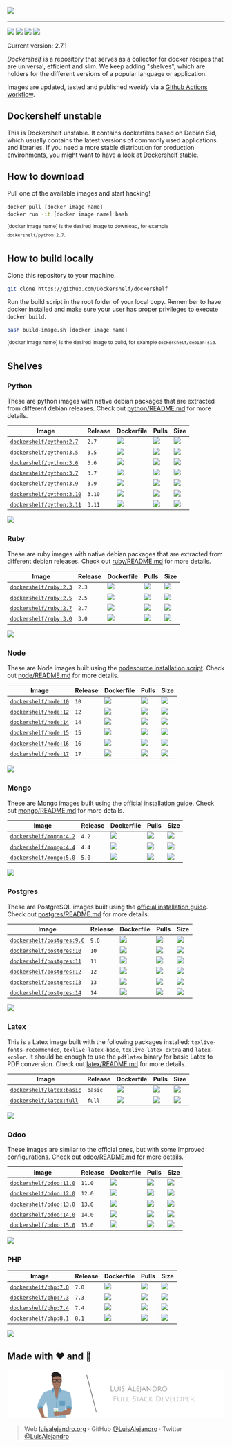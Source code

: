 ![](https://github.com/Dockershelf/dockershelf/blob/develop/images/banner.svg)

---

[![](https://img.shields.io/github/release/Dockershelf/dockershelf.svg)](https://github.com/Dockershelf/dockershelf/releases) [![](https://img.shields.io/github/workflow/status/Dockershelf/dockershelf/Schedule%20(master%20branch))](https://github.com/Dockershelf/dockershelf/actions/workflows/schedule-master.yml) [![](https://img.shields.io/discord/809504357359157288)](https://discord.gg/4Wc7xphH5e) [![](https://cla-assistant.io/readme/badge/Dockershelf/dockershelf)](https://cla-assistant.io/Dockershelf/dockershelf)

Current version: 2.7.1

*Dockershelf* is a repository that serves as a collector for docker recipes that are universal, efficient and slim. We keep adding "shelves", which are holders for the different versions of a popular language or application.

Images are updated, tested and published *weekly* via a [Github Actions workflow](https://github.com/Dockershelf/dockershelf-stable/actions).

## Dockershelf unstable

This is Dockershelf unstable. It contains dockerfiles based on Debian Sid, which usually contains the latest versions of commonly used applications and libraries. If you need a more stable distribution for production environments, you might want to have a look at [Dockershelf stable](https://github.com/Dockershelf/dockershelf-stable).

## How to download

Pull one of the available images and start hacking!

```bash
docker pull [docker image name]
docker run -it [docker image name] bash
```
<sup>[docker image name] is the desired image to download, for example <code>dockershelf/python:2.7</code>.</sup>

## How to build locally

Clone this repository to your machine.

```bash
git clone https://github.com/Dockershelf/dockershelf
```

Run the build script in the root folder of your local copy. Remember to have docker installed and make sure your user has proper privileges to execute `docker build`.

```bash
bash build-image.sh [docker image name]
```

<sup>[docker image name] is the desired image to build, for example <code>dockershelf/debian:sid</code>.</sup>

## Shelves

### Python

These are python images with native debian packages that are extracted from different debian releases. Check out [python/README.md](https://github.com/Dockershelf/dockershelf/blob/master/python/README.md) for more details.

|Image  |Release  |Dockerfile  |Pulls   |Size  |
|-------|---------|------------|--------|------|
|[`dockershelf/python:2.7`](https://hub.docker.com/r/dockershelf/python)|`2.7`|[![](https://img.shields.io/badge/-python%2F2.7%2FDockerfile-blue.svg?colorA=22313f&colorB=4a637b&cacheSeconds=900&logo=docker)](https://github.com/Dockershelf/dockershelf/blob/master/python/2.7/Dockerfile)|[![](https://img.shields.io/docker/pulls/dockershelf/python?colorA=22313f&colorB=4a637b&cacheSeconds=900)](https://hub.docker.com/r/dockershelf/python)|[![](https://img.shields.io/docker/image-size/dockershelf/python/2.7.svg?colorA=22313f&colorB=4a637b&cacheSeconds=900)](https://hub.docker.com/r/dockershelf/python)|
|[`dockershelf/python:3.5`](https://hub.docker.com/r/dockershelf/python)|`3.5`|[![](https://img.shields.io/badge/-python%2F3.5%2FDockerfile-blue.svg?colorA=22313f&colorB=4a637b&cacheSeconds=900&logo=docker)](https://github.com/Dockershelf/dockershelf/blob/master/python/3.5/Dockerfile)|[![](https://img.shields.io/docker/pulls/dockershelf/python?colorA=22313f&colorB=4a637b&cacheSeconds=900)](https://hub.docker.com/r/dockershelf/python)|[![](https://img.shields.io/docker/image-size/dockershelf/python/3.5.svg?colorA=22313f&colorB=4a637b&cacheSeconds=900)](https://hub.docker.com/r/dockershelf/python)|
|[`dockershelf/python:3.6`](https://hub.docker.com/r/dockershelf/python)|`3.6`|[![](https://img.shields.io/badge/-python%2F3.6%2FDockerfile-blue.svg?colorA=22313f&colorB=4a637b&cacheSeconds=900&logo=docker)](https://github.com/Dockershelf/dockershelf/blob/master/python/3.6/Dockerfile)|[![](https://img.shields.io/docker/pulls/dockershelf/python?colorA=22313f&colorB=4a637b&cacheSeconds=900)](https://hub.docker.com/r/dockershelf/python)|[![](https://img.shields.io/docker/image-size/dockershelf/python/3.6.svg?colorA=22313f&colorB=4a637b&cacheSeconds=900)](https://hub.docker.com/r/dockershelf/python)|
|[`dockershelf/python:3.7`](https://hub.docker.com/r/dockershelf/python)|`3.7`|[![](https://img.shields.io/badge/-python%2F3.7%2FDockerfile-blue.svg?colorA=22313f&colorB=4a637b&cacheSeconds=900&logo=docker)](https://github.com/Dockershelf/dockershelf/blob/master/python/3.7/Dockerfile)|[![](https://img.shields.io/docker/pulls/dockershelf/python?colorA=22313f&colorB=4a637b&cacheSeconds=900)](https://hub.docker.com/r/dockershelf/python)|[![](https://img.shields.io/docker/image-size/dockershelf/python/3.7.svg?colorA=22313f&colorB=4a637b&cacheSeconds=900)](https://hub.docker.com/r/dockershelf/python)|
|[`dockershelf/python:3.9`](https://hub.docker.com/r/dockershelf/python)|`3.9`|[![](https://img.shields.io/badge/-python%2F3.9%2FDockerfile-blue.svg?colorA=22313f&colorB=4a637b&cacheSeconds=900&logo=docker)](https://github.com/Dockershelf/dockershelf/blob/master/python/3.9/Dockerfile)|[![](https://img.shields.io/docker/pulls/dockershelf/python?colorA=22313f&colorB=4a637b&cacheSeconds=900)](https://hub.docker.com/r/dockershelf/python)|[![](https://img.shields.io/docker/image-size/dockershelf/python/3.9.svg?colorA=22313f&colorB=4a637b&cacheSeconds=900)](https://hub.docker.com/r/dockershelf/python)|
|[`dockershelf/python:3.10`](https://hub.docker.com/r/dockershelf/python)|`3.10`|[![](https://img.shields.io/badge/-python%2F3.10%2FDockerfile-blue.svg?colorA=22313f&colorB=4a637b&cacheSeconds=900&logo=docker)](https://github.com/Dockershelf/dockershelf/blob/master/python/3.10/Dockerfile)|[![](https://img.shields.io/docker/pulls/dockershelf/python?colorA=22313f&colorB=4a637b&cacheSeconds=900)](https://hub.docker.com/r/dockershelf/python)|[![](https://img.shields.io/docker/image-size/dockershelf/python/3.10.svg?colorA=22313f&colorB=4a637b&cacheSeconds=900)](https://hub.docker.com/r/dockershelf/python)|
|[`dockershelf/python:3.11`](https://hub.docker.com/r/dockershelf/python)|`3.11`|[![](https://img.shields.io/badge/-python%2F3.11%2FDockerfile-blue.svg?colorA=22313f&colorB=4a637b&cacheSeconds=900&logo=docker)](https://github.com/Dockershelf/dockershelf/blob/master/python/3.11/Dockerfile)|[![](https://img.shields.io/docker/pulls/dockershelf/python?colorA=22313f&colorB=4a637b&cacheSeconds=900)](https://hub.docker.com/r/dockershelf/python)|[![](https://img.shields.io/docker/image-size/dockershelf/python/3.11.svg?colorA=22313f&colorB=4a637b&cacheSeconds=900)](https://hub.docker.com/r/dockershelf/python)|

![](https://github.com/Dockershelf/dockershelf/blob/develop/images/table.svg)

### Ruby

These are ruby images with native debian packages that are extracted from different debian releases. Check out [ruby/README.md](https://github.com/Dockershelf/dockershelf/blob/master/ruby/README.md) for more details.

|Image  |Release  |Dockerfile  |Pulls   |Size  |
|-------|---------|------------|--------|------|
|[`dockershelf/ruby:2.3`](https://hub.docker.com/r/dockershelf/ruby)|`2.3`|[![](https://img.shields.io/badge/-ruby%2F2.3%2FDockerfile-blue.svg?colorA=22313f&colorB=4a637b&cacheSeconds=900&logo=docker)](https://github.com/Dockershelf/dockershelf/blob/master/ruby/2.3/Dockerfile)|[![](https://img.shields.io/docker/pulls/dockershelf/ruby?colorA=22313f&colorB=4a637b&cacheSeconds=900)](https://hub.docker.com/r/dockershelf/ruby)|[![](https://img.shields.io/docker/image-size/dockershelf/ruby/2.3.svg?colorA=22313f&colorB=4a637b&cacheSeconds=900)](https://hub.docker.com/r/dockershelf/ruby)|
|[`dockershelf/ruby:2.5`](https://hub.docker.com/r/dockershelf/ruby)|`2.5`|[![](https://img.shields.io/badge/-ruby%2F2.5%2FDockerfile-blue.svg?colorA=22313f&colorB=4a637b&cacheSeconds=900&logo=docker)](https://github.com/Dockershelf/dockershelf/blob/master/ruby/2.5/Dockerfile)|[![](https://img.shields.io/docker/pulls/dockershelf/ruby?colorA=22313f&colorB=4a637b&cacheSeconds=900)](https://hub.docker.com/r/dockershelf/ruby)|[![](https://img.shields.io/docker/image-size/dockershelf/ruby/2.5.svg?colorA=22313f&colorB=4a637b&cacheSeconds=900)](https://hub.docker.com/r/dockershelf/ruby)|
|[`dockershelf/ruby:2.7`](https://hub.docker.com/r/dockershelf/ruby)|`2.7`|[![](https://img.shields.io/badge/-ruby%2F2.7%2FDockerfile-blue.svg?colorA=22313f&colorB=4a637b&cacheSeconds=900&logo=docker)](https://github.com/Dockershelf/dockershelf/blob/master/ruby/2.7/Dockerfile)|[![](https://img.shields.io/docker/pulls/dockershelf/ruby?colorA=22313f&colorB=4a637b&cacheSeconds=900)](https://hub.docker.com/r/dockershelf/ruby)|[![](https://img.shields.io/docker/image-size/dockershelf/ruby/2.7.svg?colorA=22313f&colorB=4a637b&cacheSeconds=900)](https://hub.docker.com/r/dockershelf/ruby)|
|[`dockershelf/ruby:3.0`](https://hub.docker.com/r/dockershelf/ruby)|`3.0`|[![](https://img.shields.io/badge/-ruby%2F3.0%2FDockerfile-blue.svg?colorA=22313f&colorB=4a637b&cacheSeconds=900&logo=docker)](https://github.com/Dockershelf/dockershelf/blob/master/ruby/3.0/Dockerfile)|[![](https://img.shields.io/docker/pulls/dockershelf/ruby?colorA=22313f&colorB=4a637b&cacheSeconds=900)](https://hub.docker.com/r/dockershelf/ruby)|[![](https://img.shields.io/docker/image-size/dockershelf/ruby/3.0.svg?colorA=22313f&colorB=4a637b&cacheSeconds=900)](https://hub.docker.com/r/dockershelf/ruby)|

![](https://github.com/Dockershelf/dockershelf/blob/develop/images/table.svg)

### Node

These are Node images built using the [nodesource installation script](https://nodejs.org/en/download/package-manager/#debian-and-ubuntu-based-linux-distributions). Check out [node/README.md](https://github.com/Dockershelf/dockershelf/blob/master/node/README.md) for more details.

|Image  |Release  |Dockerfile  |Pulls   |Size  |
|-------|---------|------------|--------|------|
|[`dockershelf/node:10`](https://hub.docker.com/r/dockershelf/node)|`10`|[![](https://img.shields.io/badge/-node%2F10%2FDockerfile-blue.svg?colorA=22313f&colorB=4a637b&cacheSeconds=900&logo=docker)](https://github.com/Dockershelf/dockershelf/blob/master/node/10/Dockerfile)|[![](https://img.shields.io/docker/pulls/dockershelf/node?colorA=22313f&colorB=4a637b&cacheSeconds=900)](https://hub.docker.com/r/dockershelf/node)|[![](https://img.shields.io/docker/image-size/dockershelf/node/10.svg?colorA=22313f&colorB=4a637b&cacheSeconds=900)](https://hub.docker.com/r/dockershelf/node)|
|[`dockershelf/node:12`](https://hub.docker.com/r/dockershelf/node)|`12`|[![](https://img.shields.io/badge/-node%2F12%2FDockerfile-blue.svg?colorA=22313f&colorB=4a637b&cacheSeconds=900&logo=docker)](https://github.com/Dockershelf/dockershelf/blob/master/node/12/Dockerfile)|[![](https://img.shields.io/docker/pulls/dockershelf/node?colorA=22313f&colorB=4a637b&cacheSeconds=900)](https://hub.docker.com/r/dockershelf/node)|[![](https://img.shields.io/docker/image-size/dockershelf/node/12.svg?colorA=22313f&colorB=4a637b&cacheSeconds=900)](https://hub.docker.com/r/dockershelf/node)|
|[`dockershelf/node:14`](https://hub.docker.com/r/dockershelf/node)|`14`|[![](https://img.shields.io/badge/-node%2F14%2FDockerfile-blue.svg?colorA=22313f&colorB=4a637b&cacheSeconds=900&logo=docker)](https://github.com/Dockershelf/dockershelf/blob/master/node/14/Dockerfile)|[![](https://img.shields.io/docker/pulls/dockershelf/node?colorA=22313f&colorB=4a637b&cacheSeconds=900)](https://hub.docker.com/r/dockershelf/node)|[![](https://img.shields.io/docker/image-size/dockershelf/node/14.svg?colorA=22313f&colorB=4a637b&cacheSeconds=900)](https://hub.docker.com/r/dockershelf/node)|
|[`dockershelf/node:15`](https://hub.docker.com/r/dockershelf/node)|`15`|[![](https://img.shields.io/badge/-node%2F15%2FDockerfile-blue.svg?colorA=22313f&colorB=4a637b&cacheSeconds=900&logo=docker)](https://github.com/Dockershelf/dockershelf/blob/master/node/15/Dockerfile)|[![](https://img.shields.io/docker/pulls/dockershelf/node?colorA=22313f&colorB=4a637b&cacheSeconds=900)](https://hub.docker.com/r/dockershelf/node)|[![](https://img.shields.io/docker/image-size/dockershelf/node/15.svg?colorA=22313f&colorB=4a637b&cacheSeconds=900)](https://hub.docker.com/r/dockershelf/node)|
|[`dockershelf/node:16`](https://hub.docker.com/r/dockershelf/node)|`16`|[![](https://img.shields.io/badge/-node%2F16%2FDockerfile-blue.svg?colorA=22313f&colorB=4a637b&cacheSeconds=900&logo=docker)](https://github.com/Dockershelf/dockershelf/blob/master/node/16/Dockerfile)|[![](https://img.shields.io/docker/pulls/dockershelf/node?colorA=22313f&colorB=4a637b&cacheSeconds=900)](https://hub.docker.com/r/dockershelf/node)|[![](https://img.shields.io/docker/image-size/dockershelf/node/16.svg?colorA=22313f&colorB=4a637b&cacheSeconds=900)](https://hub.docker.com/r/dockershelf/node)|
|[`dockershelf/node:17`](https://hub.docker.com/r/dockershelf/node)|`17`|[![](https://img.shields.io/badge/-node%2F17%2FDockerfile-blue.svg?colorA=22313f&colorB=4a637b&cacheSeconds=900&logo=docker)](https://github.com/Dockershelf/dockershelf/blob/master/node/17/Dockerfile)|[![](https://img.shields.io/docker/pulls/dockershelf/node?colorA=22313f&colorB=4a637b&cacheSeconds=900)](https://hub.docker.com/r/dockershelf/node)|[![](https://img.shields.io/docker/image-size/dockershelf/node/17.svg?colorA=22313f&colorB=4a637b&cacheSeconds=900)](https://hub.docker.com/r/dockershelf/node)|

![](https://github.com/Dockershelf/dockershelf/blob/develop/images/table.svg)

### Mongo

These are Mongo images built using the [official installation guide](https://docs.mongodb.com/manual/tutorial/install-mongodb-on-debian/). Check out [mongo/README.md](https://github.com/Dockershelf/dockershelf/blob/master/mongo/README.md) for more details.

|Image  |Release  |Dockerfile  |Pulls   |Size  |
|-------|---------|------------|--------|------|
|[`dockershelf/mongo:4.2`](https://hub.docker.com/r/dockershelf/mongo)|`4.2`|[![](https://img.shields.io/badge/-mongo%2F4.2%2FDockerfile-blue.svg?colorA=22313f&colorB=4a637b&cacheSeconds=900&logo=docker)](https://github.com/Dockershelf/dockershelf/blob/master/mongo/4.2/Dockerfile)|[![](https://img.shields.io/docker/pulls/dockershelf/mongo?colorA=22313f&colorB=4a637b&cacheSeconds=900)](https://hub.docker.com/r/dockershelf/mongo)|[![](https://img.shields.io/docker/image-size/dockershelf/mongo/4.2.svg?colorA=22313f&colorB=4a637b&cacheSeconds=900)](https://hub.docker.com/r/dockershelf/mongo)|
|[`dockershelf/mongo:4.4`](https://hub.docker.com/r/dockershelf/mongo)|`4.4`|[![](https://img.shields.io/badge/-mongo%2F4.4%2FDockerfile-blue.svg?colorA=22313f&colorB=4a637b&cacheSeconds=900&logo=docker)](https://github.com/Dockershelf/dockershelf/blob/master/mongo/4.4/Dockerfile)|[![](https://img.shields.io/docker/pulls/dockershelf/mongo?colorA=22313f&colorB=4a637b&cacheSeconds=900)](https://hub.docker.com/r/dockershelf/mongo)|[![](https://img.shields.io/docker/image-size/dockershelf/mongo/4.4.svg?colorA=22313f&colorB=4a637b&cacheSeconds=900)](https://hub.docker.com/r/dockershelf/mongo)|
|[`dockershelf/mongo:5.0`](https://hub.docker.com/r/dockershelf/mongo)|`5.0`|[![](https://img.shields.io/badge/-mongo%2F5.0%2FDockerfile-blue.svg?colorA=22313f&colorB=4a637b&cacheSeconds=900&logo=docker)](https://github.com/Dockershelf/dockershelf/blob/master/mongo/5.0/Dockerfile)|[![](https://img.shields.io/docker/pulls/dockershelf/mongo?colorA=22313f&colorB=4a637b&cacheSeconds=900)](https://hub.docker.com/r/dockershelf/mongo)|[![](https://img.shields.io/docker/image-size/dockershelf/mongo/5.0.svg?colorA=22313f&colorB=4a637b&cacheSeconds=900)](https://hub.docker.com/r/dockershelf/mongo)|

![](https://github.com/Dockershelf/dockershelf/blob/develop/images/table.svg)

### Postgres

These are PostgreSQL images built using the [official installation guide](https://www.postgresql.org/download/linux/debian/). Check out [postgres/README.md](https://github.com/Dockershelf/dockershelf/blob/master/postgres/README.md) for more details.

|Image  |Release  |Dockerfile  |Pulls   |Size  |
|-------|---------|------------|--------|------|
|[`dockershelf/postgres:9.6`](https://hub.docker.com/r/dockershelf/postgres)|`9.6`|[![](https://img.shields.io/badge/-postgres%2F9.6%2FDockerfile-blue.svg?colorA=22313f&colorB=4a637b&cacheSeconds=900&logo=docker)](https://github.com/Dockershelf/dockershelf/blob/master/postgres/9.6/Dockerfile)|[![](https://img.shields.io/docker/pulls/dockershelf/postgres?colorA=22313f&colorB=4a637b&cacheSeconds=900)](https://hub.docker.com/r/dockershelf/postgres)|[![](https://img.shields.io/docker/image-size/dockershelf/postgres/9.6.svg?colorA=22313f&colorB=4a637b&cacheSeconds=900)](https://hub.docker.com/r/dockershelf/postgres)|
|[`dockershelf/postgres:10`](https://hub.docker.com/r/dockershelf/postgres)|`10`|[![](https://img.shields.io/badge/-postgres%2F10%2FDockerfile-blue.svg?colorA=22313f&colorB=4a637b&cacheSeconds=900&logo=docker)](https://github.com/Dockershelf/dockershelf/blob/master/postgres/10/Dockerfile)|[![](https://img.shields.io/docker/pulls/dockershelf/postgres?colorA=22313f&colorB=4a637b&cacheSeconds=900)](https://hub.docker.com/r/dockershelf/postgres)|[![](https://img.shields.io/docker/image-size/dockershelf/postgres/10.svg?colorA=22313f&colorB=4a637b&cacheSeconds=900)](https://hub.docker.com/r/dockershelf/postgres)|
|[`dockershelf/postgres:11`](https://hub.docker.com/r/dockershelf/postgres)|`11`|[![](https://img.shields.io/badge/-postgres%2F11%2FDockerfile-blue.svg?colorA=22313f&colorB=4a637b&cacheSeconds=900&logo=docker)](https://github.com/Dockershelf/dockershelf/blob/master/postgres/11/Dockerfile)|[![](https://img.shields.io/docker/pulls/dockershelf/postgres?colorA=22313f&colorB=4a637b&cacheSeconds=900)](https://hub.docker.com/r/dockershelf/postgres)|[![](https://img.shields.io/docker/image-size/dockershelf/postgres/11.svg?colorA=22313f&colorB=4a637b&cacheSeconds=900)](https://hub.docker.com/r/dockershelf/postgres)|
|[`dockershelf/postgres:12`](https://hub.docker.com/r/dockershelf/postgres)|`12`|[![](https://img.shields.io/badge/-postgres%2F12%2FDockerfile-blue.svg?colorA=22313f&colorB=4a637b&cacheSeconds=900&logo=docker)](https://github.com/Dockershelf/dockershelf/blob/master/postgres/12/Dockerfile)|[![](https://img.shields.io/docker/pulls/dockershelf/postgres?colorA=22313f&colorB=4a637b&cacheSeconds=900)](https://hub.docker.com/r/dockershelf/postgres)|[![](https://img.shields.io/docker/image-size/dockershelf/postgres/12.svg?colorA=22313f&colorB=4a637b&cacheSeconds=900)](https://hub.docker.com/r/dockershelf/postgres)|
|[`dockershelf/postgres:13`](https://hub.docker.com/r/dockershelf/postgres)|`13`|[![](https://img.shields.io/badge/-postgres%2F13%2FDockerfile-blue.svg?colorA=22313f&colorB=4a637b&cacheSeconds=900&logo=docker)](https://github.com/Dockershelf/dockershelf/blob/master/postgres/13/Dockerfile)|[![](https://img.shields.io/docker/pulls/dockershelf/postgres?colorA=22313f&colorB=4a637b&cacheSeconds=900)](https://hub.docker.com/r/dockershelf/postgres)|[![](https://img.shields.io/docker/image-size/dockershelf/postgres/13.svg?colorA=22313f&colorB=4a637b&cacheSeconds=900)](https://hub.docker.com/r/dockershelf/postgres)|
|[`dockershelf/postgres:14`](https://hub.docker.com/r/dockershelf/postgres)|`14`|[![](https://img.shields.io/badge/-postgres%2F14%2FDockerfile-blue.svg?colorA=22313f&colorB=4a637b&cacheSeconds=900&logo=docker)](https://github.com/Dockershelf/dockershelf/blob/master/postgres/14/Dockerfile)|[![](https://img.shields.io/docker/pulls/dockershelf/postgres?colorA=22313f&colorB=4a637b&cacheSeconds=900)](https://hub.docker.com/r/dockershelf/postgres)|[![](https://img.shields.io/docker/image-size/dockershelf/postgres/14.svg?colorA=22313f&colorB=4a637b&cacheSeconds=900)](https://hub.docker.com/r/dockershelf/postgres)|

![](https://github.com/Dockershelf/dockershelf/blob/develop/images/table.svg)

### Latex

This is a Latex image built with the following packages installed: `texlive-fonts-recommended`, `texlive-latex-base`, `texlive-latex-extra` and `latex-xcolor`. It should be enough to use the `pdflatex` binary for basic Latex to PDF conversion. Check out [latex/README.md](https://github.com/Dockershelf/dockershelf/blob/master/latex/README.md) for more details.

|Image  |Release  |Dockerfile  |Pulls   |Size  |
|-------|---------|------------|--------|------|
|[`dockershelf/latex:basic`](https://hub.docker.com/r/dockershelf/latex)|`basic`|[![](https://img.shields.io/badge/-latex%2Fbasic%2FDockerfile-blue.svg?colorA=22313f&colorB=4a637b&cacheSeconds=900&logo=docker)](https://github.com/Dockershelf/dockershelf/blob/master/latex/basic/Dockerfile)|[![](https://img.shields.io/docker/pulls/dockershelf/latex?colorA=22313f&colorB=4a637b&cacheSeconds=900)](https://hub.docker.com/r/dockershelf/latex)|[![](https://img.shields.io/docker/image-size/dockershelf/latex/basic.svg?colorA=22313f&colorB=4a637b&cacheSeconds=900)](https://hub.docker.com/r/dockershelf/latex)|
|[`dockershelf/latex:full`](https://hub.docker.com/r/dockershelf/latex)|`full`|[![](https://img.shields.io/badge/-latex%2Ffull%2FDockerfile-blue.svg?colorA=22313f&colorB=4a637b&cacheSeconds=900&logo=docker)](https://github.com/Dockershelf/dockershelf/blob/master/latex/full/Dockerfile)|[![](https://img.shields.io/docker/pulls/dockershelf/latex?colorA=22313f&colorB=4a637b&cacheSeconds=900)](https://hub.docker.com/r/dockershelf/latex)|[![](https://img.shields.io/docker/image-size/dockershelf/latex/full.svg?colorA=22313f&colorB=4a637b&cacheSeconds=900)](https://hub.docker.com/r/dockershelf/latex)|

![](https://github.com/Dockershelf/dockershelf/blob/develop/images/table.svg)

### Odoo

These images are similar to the official ones, but with some improved configurations. Check out [odoo/README.md](https://github.com/Dockershelf/dockershelf/blob/master/odoo/README.md) for more details.

|Image  |Release  |Dockerfile  |Pulls   |Size  |
|-------|---------|------------|--------|------|
|[`dockershelf/odoo:11.0`](https://hub.docker.com/r/dockershelf/odoo)|`11.0`|[![](https://img.shields.io/badge/-odoo%2F11.0%2FDockerfile-blue.svg?colorA=22313f&colorB=4a637b&cacheSeconds=900&logo=docker)](https://github.com/Dockershelf/dockershelf/blob/master/odoo/11.0/Dockerfile)|[![](https://img.shields.io/docker/pulls/dockershelf/odoo?colorA=22313f&colorB=4a637b&cacheSeconds=900)](https://hub.docker.com/r/dockershelf/odoo)|[![](https://img.shields.io/docker/image-size/dockershelf/odoo/11.0.svg?colorA=22313f&colorB=4a637b&cacheSeconds=900)](https://hub.docker.com/r/dockershelf/odoo)|
|[`dockershelf/odoo:12.0`](https://hub.docker.com/r/dockershelf/odoo)|`12.0`|[![](https://img.shields.io/badge/-odoo%2F12.0%2FDockerfile-blue.svg?colorA=22313f&colorB=4a637b&cacheSeconds=900&logo=docker)](https://github.com/Dockershelf/dockershelf/blob/master/odoo/12.0/Dockerfile)|[![](https://img.shields.io/docker/pulls/dockershelf/odoo?colorA=22313f&colorB=4a637b&cacheSeconds=900)](https://hub.docker.com/r/dockershelf/odoo)|[![](https://img.shields.io/docker/image-size/dockershelf/odoo/12.0.svg?colorA=22313f&colorB=4a637b&cacheSeconds=900)](https://hub.docker.com/r/dockershelf/odoo)|
|[`dockershelf/odoo:13.0`](https://hub.docker.com/r/dockershelf/odoo)|`13.0`|[![](https://img.shields.io/badge/-odoo%2F13.0%2FDockerfile-blue.svg?colorA=22313f&colorB=4a637b&cacheSeconds=900&logo=docker)](https://github.com/Dockershelf/dockershelf/blob/master/odoo/13.0/Dockerfile)|[![](https://img.shields.io/docker/pulls/dockershelf/odoo?colorA=22313f&colorB=4a637b&cacheSeconds=900)](https://hub.docker.com/r/dockershelf/odoo)|[![](https://img.shields.io/docker/image-size/dockershelf/odoo/13.0.svg?colorA=22313f&colorB=4a637b&cacheSeconds=900)](https://hub.docker.com/r/dockershelf/odoo)|
|[`dockershelf/odoo:14.0`](https://hub.docker.com/r/dockershelf/odoo)|`14.0`|[![](https://img.shields.io/badge/-odoo%2F14.0%2FDockerfile-blue.svg?colorA=22313f&colorB=4a637b&cacheSeconds=900&logo=docker)](https://github.com/Dockershelf/dockershelf/blob/master/odoo/14.0/Dockerfile)|[![](https://img.shields.io/docker/pulls/dockershelf/odoo?colorA=22313f&colorB=4a637b&cacheSeconds=900)](https://hub.docker.com/r/dockershelf/odoo)|[![](https://img.shields.io/docker/image-size/dockershelf/odoo/14.0.svg?colorA=22313f&colorB=4a637b&cacheSeconds=900)](https://hub.docker.com/r/dockershelf/odoo)|
|[`dockershelf/odoo:15.0`](https://hub.docker.com/r/dockershelf/odoo)|`15.0`|[![](https://img.shields.io/badge/-odoo%2F15.0%2FDockerfile-blue.svg?colorA=22313f&colorB=4a637b&cacheSeconds=900&logo=docker)](https://github.com/Dockershelf/dockershelf/blob/master/odoo/15.0/Dockerfile)|[![](https://img.shields.io/docker/pulls/dockershelf/odoo?colorA=22313f&colorB=4a637b&cacheSeconds=900)](https://hub.docker.com/r/dockershelf/odoo)|[![](https://img.shields.io/docker/image-size/dockershelf/odoo/15.0.svg?colorA=22313f&colorB=4a637b&cacheSeconds=900)](https://hub.docker.com/r/dockershelf/odoo)|

![](https://github.com/Dockershelf/dockershelf/blob/develop/images/table.svg)

### PHP


|Image  |Release  |Dockerfile  |Pulls   |Size  |
|-------|---------|------------|--------|------|
|[`dockershelf/php:7.0`](https://hub.docker.com/r/dockershelf/php)|`7.0`|[![](https://img.shields.io/badge/-php%2F7.0%2FDockerfile-blue.svg?colorA=22313f&colorB=4a637b&cacheSeconds=900&logo=docker)](https://github.com/Dockershelf/dockershelf/blob/master/php/7.0/Dockerfile)|[![](https://img.shields.io/docker/pulls/dockershelf/php?colorA=22313f&colorB=4a637b&cacheSeconds=900)](https://hub.docker.com/r/dockershelf/php)|[![](https://img.shields.io/docker/image-size/dockershelf/php/7.0.svg?colorA=22313f&colorB=4a637b&cacheSeconds=900)](https://hub.docker.com/r/dockershelf/php)|
|[`dockershelf/php:7.3`](https://hub.docker.com/r/dockershelf/php)|`7.3`|[![](https://img.shields.io/badge/-php%2F7.3%2FDockerfile-blue.svg?colorA=22313f&colorB=4a637b&cacheSeconds=900&logo=docker)](https://github.com/Dockershelf/dockershelf/blob/master/php/7.3/Dockerfile)|[![](https://img.shields.io/docker/pulls/dockershelf/php?colorA=22313f&colorB=4a637b&cacheSeconds=900)](https://hub.docker.com/r/dockershelf/php)|[![](https://img.shields.io/docker/image-size/dockershelf/php/7.3.svg?colorA=22313f&colorB=4a637b&cacheSeconds=900)](https://hub.docker.com/r/dockershelf/php)|
|[`dockershelf/php:7.4`](https://hub.docker.com/r/dockershelf/php)|`7.4`|[![](https://img.shields.io/badge/-php%2F7.4%2FDockerfile-blue.svg?colorA=22313f&colorB=4a637b&cacheSeconds=900&logo=docker)](https://github.com/Dockershelf/dockershelf/blob/master/php/7.4/Dockerfile)|[![](https://img.shields.io/docker/pulls/dockershelf/php?colorA=22313f&colorB=4a637b&cacheSeconds=900)](https://hub.docker.com/r/dockershelf/php)|[![](https://img.shields.io/docker/image-size/dockershelf/php/7.4.svg?colorA=22313f&colorB=4a637b&cacheSeconds=900)](https://hub.docker.com/r/dockershelf/php)|
|[`dockershelf/php:8.1`](https://hub.docker.com/r/dockershelf/php)|`8.1`|[![](https://img.shields.io/badge/-php%2F8.1%2FDockerfile-blue.svg?colorA=22313f&colorB=4a637b&cacheSeconds=900&logo=docker)](https://github.com/Dockershelf/dockershelf/blob/master/php/8.1/Dockerfile)|[![](https://img.shields.io/docker/pulls/dockershelf/php?colorA=22313f&colorB=4a637b&cacheSeconds=900)](https://hub.docker.com/r/dockershelf/php)|[![](https://img.shields.io/docker/image-size/dockershelf/php/8.1.svg?colorA=22313f&colorB=4a637b&cacheSeconds=900)](https://hub.docker.com/r/dockershelf/php)|

![](https://github.com/Dockershelf/dockershelf/blob/develop/images/table.svg)

## Made with :heart: and :hamburger:

![Banner](https://github.com/Dockershelf/dockershelf/blob/develop/images/author-banner.svg)

> Web [luisalejandro.org](http://luisalejandro.org/) · GitHub [@LuisAlejandro](https://github.com/LuisAlejandro) · Twitter [@LuisAlejandro](https://twitter.com/LuisAlejandro)